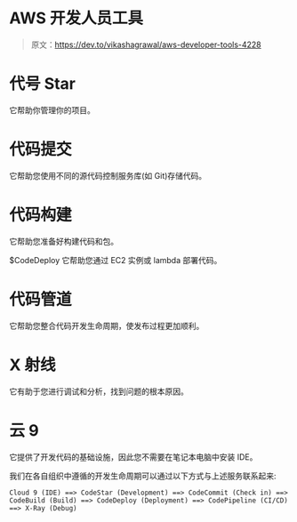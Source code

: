 # AWS 开发人员工具

> 原文：<https://dev.to/vikashagrawal/aws-developer-tools-4228>

# 代号 Star

它帮助你管理你的项目。

# 代码提交

它帮助您使用不同的源代码控制服务库(如 Git)存储代码。

# 代码构建

它帮助您准备好构建代码和包。

$CodeDeploy
它帮助您通过 EC2 实例或 lambda 部署代码。

# 代码管道

它帮助您整合代码开发生命周期，使发布过程更加顺利。

# X 射线

它有助于您进行调试和分析，找到问题的根本原因。

# 云 9

它提供了开发代码的基础设施，因此您不需要在笔记本电脑中安装 IDE。

我们在各自组织中遵循的开发生命周期可以通过以下方式与上述服务联系起来:

```
Cloud 9 (IDE) ==> CodeStar (Development) ==> CodeCommit (Check in) ==> CodeBuild (Build) ==> CodeDeploy (Deployment) ==> CodePipeline (CI/CD) ==> X-Ray (Debug) 
```